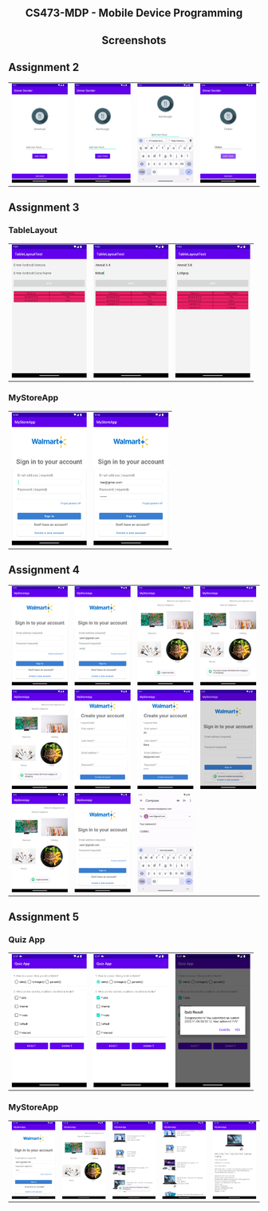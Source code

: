 <p align="center">
    <h2 align="center"> CS473-MDP - Mobile Device Programming </h2>
</p>

<p align="center">
    <h2 align="center">Screenshots</h2>
</p>
<h2>Assignment 2</h2>
<p align="center">
<table align="center" border="0">
    <tr>
        <td><img src="Assignment2/Screenshoot/Screenshot_20221020_214709.png" width="150" /></td>
        <td><img src="Assignment2/Screenshoot/Screenshot_20221020_214744.png" width="150" /></td>
        <td><img src="Assignment2/Screenshoot/Screenshot_20221020_214754.png" width="150" /></td>
        <td><img src="Assignment2/Screenshoot/Screenshot_20221020_214813.png" width="150" /></td>
    </tr>
</table>
</p>

<h2>Assignment 3</h2>
<p align="center">
<h3>TableLayout</h3>
<table align="center" border="0">
    <tr>
        <td><img src="Assignment3/TableLayoutTest-Screenshot/Screenshot_20221025_205650.png" width="150" /></td>
        <td><img src="Assignment3/TableLayoutTest-Screenshot/Screenshot_20221025_210227.png" width="150" /></td>
        <td><img src="Assignment3/TableLayoutTest-Screenshot/Screenshot_20221025_210251.png" width="150" /></td>
    </tr>
</table>
<h3>MyStoreApp</h3>
<table align="center" border="0">
    <tr>
        <td><img src="Assignment3/MyStoreApp-Screenshot/Screenshot_20221030_205521.png" width="150" /></td>
        <td><img src="Assignment3/MyStoreApp-Screenshot/Screenshot_20221030_205605.png" width="150" /></td>
    </tr>
</table>
</p>
<h2>Assignment 4</h2>
<p align="center">
<table align="center" border="0">
    <tr>
        <td><img src="Assignment4/MyStoreApp-Screenshot/Screenshot_20221031_193533.png" width="150" /></td>
        <td><img src="Assignment4/MyStoreApp-Screenshot/Screenshot_20221031_193631.png" width="150" /></td>
        <td><img src="Assignment4/MyStoreApp-Screenshot/Screenshot_20221031_193642.png" width="150" /></td>
        <td><img src="Assignment4/MyStoreApp-Screenshot/Screenshot_20221031_193650.png" width="150" /></td>
    </tr>
    <tr>
        <td><img src="Assignment4/MyStoreApp-Screenshot/Screenshot_20221031_193657.png" width="150" /></td>
        <td><img src="Assignment4/MyStoreApp-Screenshot/Screenshot_20221031_194143.png" width="150" /></td>
        <td><img src="Assignment4/MyStoreApp-Screenshot/Screenshot_20221031_194229.png" width="150" /></td>
        <td><img src="Assignment4/MyStoreApp-Screenshot/Screenshot_20221031_194342.png" width="150" /></td>
    </tr>
    <tr>
        <td><img src="Assignment4/MyStoreApp-Screenshot/Screenshot_20221031_194400.png" width="150" /></td>
        <td><img src="Assignment4/MyStoreApp-Screenshot/Screenshot_20221031_194434.png" width="150" /></td>
        <td><img src="Assignment4/MyStoreApp-Screenshot/Screenshot_20221031_194512.png" width="150" /></td>
    </tr>
</table>
</p>
<h2>Assignment 5</h2>
<p align="center">
<h3>Quiz App</h3>
<table align="center" border="0">
    <tr>
        <td><img src="Assignment5/QuizApp-Screenshot/Screenshot_20221106_155125.png" width="150" /></td>
        <td><img src="Assignment5/QuizApp-Screenshot/Screenshot_20221106_155159.png" width="150" /></td>
        <td><img src="Assignment5/QuizApp-Screenshot/Screenshot_20221106_155222.png" width="150" /></td>
    </tr>
</table>
<h3>MyStoreApp</h3>
<table align="center" border="0">
    <tr>
        <td><img src="Assignment5/MyStoreApp-Screenshot/Screenshot_20221106_172443.png" width="150" /></td>
        <td><img src="Assignment5/MyStoreApp-Screenshot/Screenshot_20221106_172511.png" width="150" /></td>
        <td><img src="Assignment5/MyStoreApp-Screenshot/Screenshot_20221106_172520.png" width="150" /></td>
        <td><img src="Assignment5/MyStoreApp-Screenshot/Screenshot_20221106_172530.png" width="150" /></td>
        <td><img src="Assignment5/MyStoreApp-Screenshot/Screenshot_20221106_172609.png" width="150" /></td>
    </tr>
</table>
</p>
